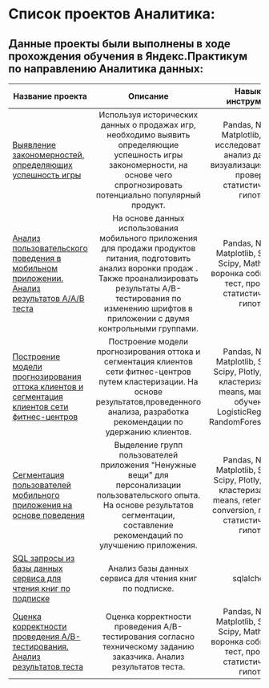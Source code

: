 # Список проектов Аналитика:
## Данные проекты были выполнены в ходе прохождения обучения в Яндекс.Практикум по направлению Аналитика данных:

| Название проекта        | Описание    | Навыки и инструменты  |   
| ------------- |:-------------: | :-------------: |
|  [Выявление закономерностей, определяющих успешность игры](https://github.com/anastasia-gaid/student_projects/tree/main/01_game_market_research_project)      | Используя исторических данных о продажах игр, необходимо выявить определяющие успешность игры закономерности, на основе чего спрогнозировать потенциально популярный продукт. |  Pandas, NumPy, Matplotlib, Scipy, исследовательский анализ данных, визуализация данных, проверка статистических гипотез  | 
| [Анализ пользовательского поведения в мобильном приложении. Анализ результатов А/А/В теста](https://github.com/anastasia-gaid/student_projects/tree/main/02_ab_test_project)      | На основе данных использования мобильного приложения для продажи продуктов питания, подготовить анализ воронки продаж . Также проанализировать результаты A/B-тестирования по изменению шрифтов в приложении с двумя контрольными группами.    |   Pandas, NumPy, Matplotlib, Seaborn, Scipy, Math, Plotly, воронка событий, А/В тест, проверка статистических гипотез |
| [Построение модели прогнозирования оттока клиентов и сегментация клиентов сети фитнес-центров](https://github.com/anastasia-gaid/student_projects/tree/main/03_outflow_forecasting_model_and_segmentation)  | Построение модели прогнозирования оттока и сегментация клиентов сети фитнес-центров путем кластеризации. На основе результатов,проведенного анализа, разработка рекомендации по удержанию клиентов. |  Pandas, NumPy, Matplotlib, Seaborn, Scipy, Plotly, Sklearn, кластеризация K-means, машинное обучение, LogisticRegression, RandomForestClassifier | 
| [Сегментация пользователей мобильного приложения на основе поведения](https://github.com/anastasia-gaid/student_projects/tree/main/04_users_segmentation_project) | Выделение групп пользователей приложения "Ненужные вещи" для персонализации пользовательского опыта. На основе результатов сегментации, составление рекомендаций по улучшению приложения.    |  Pandas, NumPy, Matplotlib, Seaborn, Scipy, Plotly, Sklearn, кластеризация K-means, retention rate, conversion, проверка статистических гипотез   |
| [SQL запросы из базы данных сервиса для чтения книг по подписке](https://github.com/anastasia-gaid/student_projects/tree/main/05_sql_project)    | Анализ базы данных сервиса для чтения книг по подписке.           |  sqlalchemy  |
| [Оценка корректности проведения A/B-тестирования. Анализ результатов теста](https://github.com/anastasia-gaid/student_projects/tree/main/06_ab_test_correctness_analysis)   |   Оценка корректности проведения A/B-тестирования согласно техническому заданию заказчика. Анализ результатов теста.   |  Pandas, NumPy, Matplotlib, Seaborn, Scipy, Math, Plotly, воронка событий, А/В тест, проверка статистических гипотез |



